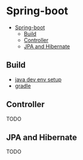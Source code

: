 # Spring-boot

- [Spring-boot](#spring-boot)
  - [Build](#build)
  - [Controller](#controller)
  - [JPA and Hibernate](#jpa-and-hibernate)

## Build

- [java dev env setup](https://github.com/prowiki/env-setup/blob/master/dev-env-setup.md#java)
- [gradle](./gradle)

## Controller

TODO


## JPA and Hibernate

TODO
